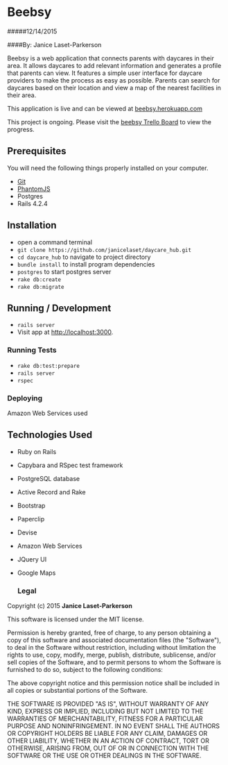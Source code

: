# Beebsy
#####12/14/2015

####By: Janice Laset-Parkerson

Beebsy is a web application that connects parents with daycares in their area. It allows daycares to add relevant information and generates a profile that parents can view. It features a simple user interface for daycare providers to make the process as easy as possible. Parents can search for daycares based on their location and view a map of the nearest facilities in their area.

This application is live and can be viewed at [beebsy.herokuapp.com](http://beebsy.herokuapp.com)

This project is ongoing. Please visit the [beebsy Trello Board](https://trello.com/b/7MDhahCf/beebsy) to view the progress.

## Prerequisites

You will need the following things properly installed on your computer.

* [Git](http://git-scm.com/)
* [PhantomJS](http://phantomjs.org/)
* Postgres
* Rails 4.2.4

## Installation

* open a command terminal
* `git clone https://github.com/janicelaset/daycare_hub.git`
* `cd daycare_hub` to navigate to project directory
* `bundle install` to install program dependencies
* `postgres` to start postgres server
* `rake db:create`
* `rake db:migrate`

## Running / Development

* `rails server`
* Visit app at [http://localhost:3000](http://localhost:3000).

### Running Tests

* `rake db:test:prepare`
* `rails server`
* `rspec`

### Deploying

Amazon Web Services used

## Technologies Used

* Ruby on Rails
* Capybara and RSpec test framework
* PostgreSQL database
* Active Record and Rake
* Bootstrap
* Paperclip
* Devise
* Amazon Web Services
* JQuery UI
* Google Maps


  ### Legal

Copyright (c) 2015 **Janice Laset-Parkerson**

This software is licensed under the MIT license.

Permission is hereby granted, free of charge, to any person obtaining a copy
of this software and associated documentation files (the "Software"), to deal
in the Software without restriction, including without limitation the rights
to use, copy, modify, merge, publish, distribute, sublicense, and/or sell
copies of the Software, and to permit persons to whom the Software is
furnished to do so, subject to the following conditions:

The above copyright notice and this permission notice shall be included in
all copies or substantial portions of the Software.

THE SOFTWARE IS PROVIDED "AS IS", WITHOUT WARRANTY OF ANY KIND, EXPRESS OR
IMPLIED, INCLUDING BUT NOT LIMITED TO THE WARRANTIES OF MERCHANTABILITY,
FITNESS FOR A PARTICULAR PURPOSE AND NONINFRINGEMENT. IN NO EVENT SHALL THE
AUTHORS OR COPYRIGHT HOLDERS BE LIABLE FOR ANY CLAIM, DAMAGES OR OTHER
LIABILITY, WHETHER IN AN ACTION OF CONTRACT, TORT OR OTHERWISE, ARISING FROM,
OUT OF OR IN CONNECTION WITH THE SOFTWARE OR THE USE OR OTHER DEALINGS IN
THE SOFTWARE.
